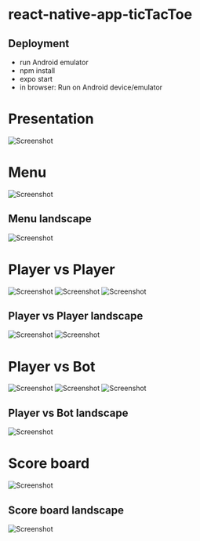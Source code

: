 # react-native-app-ticTacToe

## Deployment
- run Android emulator
- npm install
- expo start
- in browser: Run on Android device/emulator

# Presentation
![Screenshot](https://github.com/RiseToDev/react-native-app-ticTacToe/blob/master/screenshots/intro.png)
 
# Menu
![Screenshot](https://github.com/RiseToDev/react-native-app-ticTacToe/blob/master/screenshots/menu.png)

## Menu landscape
![Screenshot](https://github.com/RiseToDev/react-native-app-ticTacToe/blob/master/screenshots/menu_landscape.png)

# Player vs Player
![Screenshot](https://github.com/RiseToDev/react-native-app-ticTacToe/blob/master/screenshots/pvp_1.png)
![Screenshot](https://github.com/RiseToDev/react-native-app-ticTacToe/blob/master/screenshots/pvp_2.png)
![Screenshot](https://github.com/RiseToDev/react-native-app-ticTacToe/blob/master/screenshots/pvp_3.png)

## Player vs Player landscape
![Screenshot](https://github.com/RiseToDev/react-native-app-ticTacToe/blob/master/screenshots/pvp_landscape_1.png)
![Screenshot](https://github.com/RiseToDev/react-native-app-ticTacToe/blob/master/screenshots/pvp_landscape_2.png)

# Player vs Bot
![Screenshot](https://github.com/RiseToDev/react-native-app-ticTacToe/blob/master/screenshots/pvb_1.png)
![Screenshot](https://github.com/RiseToDev/react-native-app-ticTacToe/blob/master/screenshots/pvb_2.png)
![Screenshot](https://github.com/RiseToDev/react-native-app-ticTacToe/blob/master/screenshots/pvb_3.png)

## Player vs Bot landscape
![Screenshot](https://github.com/RiseToDev/react-native-app-ticTacToe/blob/master/screenshots/pvb_landscape.png)

# Score board
![Screenshot](https://github.com/RiseToDev/react-native-app-ticTacToe/blob/master/screenshots/score_board.png)

## Score board landscape 
![Screenshot](https://github.com/RiseToDev/react-native-app-ticTacToe/blob/master/screenshots/scoreboard_landscape.png)
